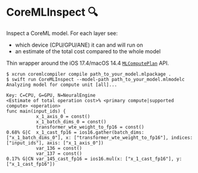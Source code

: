 # CoreMLInspect 🔍

Inspect a CoreML model. For each layer see:
- which device (CPU/GPU/ANE) it can and will run on
- an estimate of the total cost compared to the whole model

Thin wrapper around the iOS 17.4/macOS 14.4 [`MLComputePlan`](https://developer.apple.com/documentation/coreml/mlcomputeplan) API.

```shell
$ xcrun coremlcompiler compile path_to_your_model.mlpackage .
$ swift run CoreMLInspect --model-path path_to_your_model.mlmodelc
Analyzing model for compute unit [all]...

Key: C=CPU, G=GPU, N=NeuralEngine
<Estimate of total operation cost>% <primary compute|supported compute> <operation>
func main(input_ids) {
           x_1_axis_0 = const()
           x_1_batch_dims_0 = const()
           transformer_wte_weight_to_fp16 = const()
0.68% G|C  x_1_cast_fp16 = ios16.gather(batch_dims: ["x_1_batch_dims_0"], x: ["transformer_wte_weight_to_fp16"], indices: ["input_ids"], axis: ["x_1_axis_0"])
           var_136 = const()
           var_137 = const()
0.17% G|CN var_145_cast_fp16 = ios16.mul(x: ["x_1_cast_fp16"], y: ["x_1_cast_fp16"])
```
